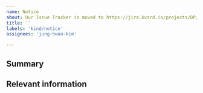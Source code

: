 ```yaml
---
name: Notice
about: Our Issue Tracker is moved to https://jira.kxsrd.io/projects/DP/
title: ''
labels: 'kind/notice'
assignees: 'jung-hwan-kim'

---
```

<!--
  To make it easier for us to help you, please include as much useful information as possible.

https://jira.kxsrd.io/projects/DP/

  Useful Links;k:
  - Documentation: http://docs.rubikloudcorp.com/rubicore

  Before opening a new issue, please search existing issues.
-->

## Summary

## Relevant information

<!-- Provide as much useful information as you can -->
